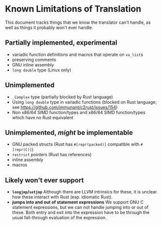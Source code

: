 # Known Limitations of Translation
This document tracks things that we know the translator can't handle, as well as things it probably won't ever handle.


## Partially implemented, experimental
  * variadic function definitions and macros that operate on `va_list`s
  * preserving comments
  * GNU inline assembly
  * `long double` type (Linux only)

## Unimplemented

  * `_Complex` type (partially blocked by Rust language)
  * Using `long double` type in variadic functions (blocked on Rust language; see https://github.com/immunant/c2rust/issues/154)
  * Non x86/64 SIMD function/types and x86/64 SIMD function/types which have no Rust equivalent
  
## Unimplemented, _might_ be implementable

  * GNU packed structs (Rust has `#[repr(packed)]` compatible with `#[repr(C)]`)
  * `restrict` pointers (Rust has references)
  * inline assembly
  * macros

## Likely won't ever support

  * __`longjmp`/`setjmp`__ Although there are LLVM intrinsics for these, it is unclear how these interact with Rust (esp. idiomatic Rust).
  * __jumps into and out of statement expressions__ We support GNU C statement expressions, but we can not handle jumping into or out of these. Both entry and exit into the expression have to be through the usual fall-through evaluation of the expression.
